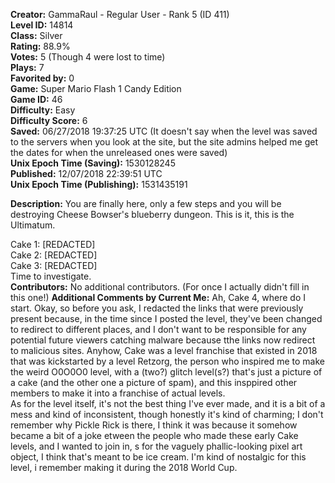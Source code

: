 **Creator:** GammaRaul - Regular User - Rank 5 (ID 411) <br>
**Level ID:** 14814 <br>
**Class:** Silver <br>
**Rating:** 88.9% <br>
**Votes:** 5 (Though 4 were lost to time) <br>
**Plays:** 7 <br>
**Favorited by:** 0 <br>
**Game:** Super Mario Flash 1 Candy Edition <br>
**Game ID:** 46 <br>
**Difficulty:** Easy <br>
**Difficulty Score:** 6 <br>
**Saved:** 06/27/2018 19:37:25 UTC (It doesn't say when the level was saved to the servers when you look at the site, but the site admins helped me get the dates for when the unreleased ones were saved) <br>
**Unix Epoch Time (Saving):** 1530128245 <br>
**Published:** 12/07/2018 22:39:51 UTC <br>
**Unix Epoch Time (Publishing):** 1531435191

**Description:** You are finally here, only a few steps and you will be destroying Cheese Bowser's blueberry dungeon.
This is it, this is the Ultimatum.

Cake 1: [REDACTED] <br>
Cake 2: [REDACTED] <br>
Cake 3: [REDACTED] <br>
Time to investigate. <br>
**Contributors:** No additional contributors. (For once I actually didn't fill in this one!)
**Additional Comments by Current Me:** Ah, Cake 4, where do I start. Okay, so before you ask, I redacted the links that were previously present because, in the time since I posted the level, they've been changed to redirect to different places, and I don't want to be responsible for any potential future viewers catching malware because tthe links now redirect to malicious sites. Anyhow, Cake was a level franchise that existed in 2018 that was kickstarted by a level Retzorg, the person who inspired me to make the weird O0O0O0 level, with a (two?) glitch level(s?) that's just a picture of a cake (and the other one a picture of spam), and this insppired other members to make it into a franchise of actual levels. <br>
As for the level itself, it's not the best thing I've ever made, and it is a bit of a mess and kind of inconsistent, though honestly it's kind of charming; I don't remember why Pickle Rick is there, I think it was because it somehow became a bit of a joke etween the people who made these early Cake levels, and I wanted to join in, s for the vaguely phallic-looking pixel art object, I think that's meant to be ice cream. I'm kind of nostalgic for this level, i remember making it during the 2018 World Cup.
